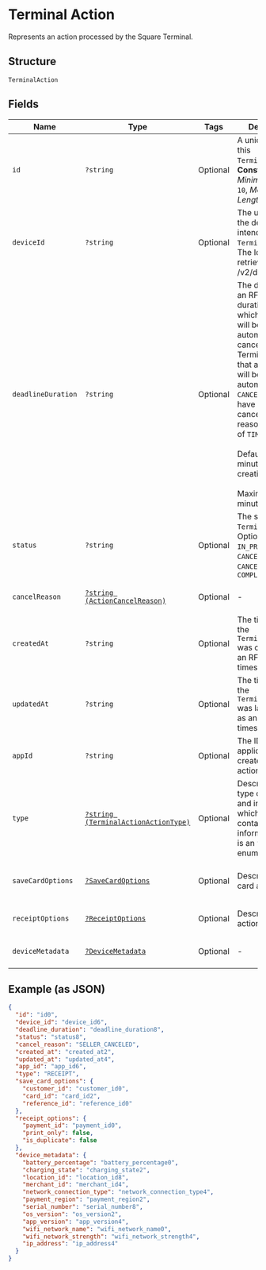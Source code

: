 
# Terminal Action

Represents an action processed by the Square Terminal.

## Structure

`TerminalAction`

## Fields

| Name | Type | Tags | Description | Getter | Setter |
|  --- | --- | --- | --- | --- | --- |
| `id` | `?string` | Optional | A unique ID for this `TerminalAction`.<br>**Constraints**: *Minimum Length*: `10`, *Maximum Length*: `255` | getId(): ?string | setId(?string id): void |
| `deviceId` | `?string` | Optional | The unique Id of the device intended for this `TerminalAction`.<br>The Id can be retrieved from /v2/devices api. | getDeviceId(): ?string | setDeviceId(?string deviceId): void |
| `deadlineDuration` | `?string` | Optional | The duration as an RFC 3339 duration, after which the action will be automatically canceled.<br>TerminalActions that are `PENDING` will be automatically `CANCELED` and have a cancellation reason<br>of `TIMED_OUT`<br><br>Default: 5 minutes from creation<br><br>Maximum: 5 minutes | getDeadlineDuration(): ?string | setDeadlineDuration(?string deadlineDuration): void |
| `status` | `?string` | Optional | The status of the `TerminalAction`.<br>Options: `PENDING`, `IN_PROGRESS`, `CANCEL_REQUESTED`, `CANCELED`, `COMPLETED` | getStatus(): ?string | setStatus(?string status): void |
| `cancelReason` | [`?string (ActionCancelReason)`](../../doc/models/action-cancel-reason.md) | Optional | - | getCancelReason(): ?string | setCancelReason(?string cancelReason): void |
| `createdAt` | `?string` | Optional | The time when the `TerminalAction` was created as an RFC 3339 timestamp. | getCreatedAt(): ?string | setCreatedAt(?string createdAt): void |
| `updatedAt` | `?string` | Optional | The time when the `TerminalAction` was last updated as an RFC 3339 timestamp. | getUpdatedAt(): ?string | setUpdatedAt(?string updatedAt): void |
| `appId` | `?string` | Optional | The ID of the application that created the action. | getAppId(): ?string | setAppId(?string appId): void |
| `type` | [`?string (TerminalActionActionType)`](../../doc/models/terminal-action-action-type.md) | Optional | Describes the type of this unit and indicates which field contains the unit information. This is an ‘open’ enum. | getType(): ?string | setType(?string type): void |
| `saveCardOptions` | [`?SaveCardOptions`](../../doc/models/save-card-options.md) | Optional | Describes save-card action fields. | getSaveCardOptions(): ?SaveCardOptions | setSaveCardOptions(?SaveCardOptions saveCardOptions): void |
| `receiptOptions` | [`?ReceiptOptions`](../../doc/models/receipt-options.md) | Optional | Describes receipt action fields. | getReceiptOptions(): ?ReceiptOptions | setReceiptOptions(?ReceiptOptions receiptOptions): void |
| `deviceMetadata` | [`?DeviceMetadata`](../../doc/models/device-metadata.md) | Optional | - | getDeviceMetadata(): ?DeviceMetadata | setDeviceMetadata(?DeviceMetadata deviceMetadata): void |

## Example (as JSON)

```json
{
  "id": "id0",
  "device_id": "device_id6",
  "deadline_duration": "deadline_duration8",
  "status": "status8",
  "cancel_reason": "SELLER_CANCELED",
  "created_at": "created_at2",
  "updated_at": "updated_at4",
  "app_id": "app_id6",
  "type": "RECEIPT",
  "save_card_options": {
    "customer_id": "customer_id0",
    "card_id": "card_id2",
    "reference_id": "reference_id0"
  },
  "receipt_options": {
    "payment_id": "payment_id0",
    "print_only": false,
    "is_duplicate": false
  },
  "device_metadata": {
    "battery_percentage": "battery_percentage0",
    "charging_state": "charging_state2",
    "location_id": "location_id8",
    "merchant_id": "merchant_id4",
    "network_connection_type": "network_connection_type4",
    "payment_region": "payment_region2",
    "serial_number": "serial_number8",
    "os_version": "os_version2",
    "app_version": "app_version4",
    "wifi_network_name": "wifi_network_name0",
    "wifi_network_strength": "wifi_network_strength4",
    "ip_address": "ip_address4"
  }
}
```

